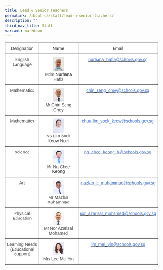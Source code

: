 ```yaml
---
title: Lead & Senior Teachers
permalink: /about-us/staff/lead-n-senior-teachers/
description: ""
third_nav_title: Staff
variant: markdown
---
```

<style type="text/css"> 
.tg  {border-collapse:collapse;border-spacing:0;} .tg td{border-color:black;border-style:solid;border-width:1px;font-family:Arial, sans-serif;font-size:14px; overflow:hidden;padding:10px 5px;word-break:normal;} .tg th{border-color:black;border-style:solid;border-width:1px;font-family:Arial, sans-serif;font-size:14px; font-weight:normal;overflow:hidden;padding:10px 5px;word-break:normal;} .tg .tg-0lax{background-color:#FFF;border-color:inherit;text-align:center;vertical-align:top} </style> 

<table class="tg"> <thead> <tr> <th class="tg-0lax"><span style="color:#323232">Designation</span></th> <th class="tg-0lax"><span style="color:#323232">Name</span></th> <th class="tg-0lax"><span style="color:#323232">Email</span></th> </tr> </thead> <tbody> <tr> <td class="tg-0lax"><span style="color:#484848">English Language</span></td> <td class="tg-0lax"><img style="width:30%;" src="/images/Staff%20Photos/Senior%20Teachers/mdm%20nurhana%20hafiz%20passport%20size.jpg"><br><span style="color:#484848">Mdm</span> Nurhana <span style="color:#484848">Hafiz</span></td> <td class="tg-0lax"><a href="mailto:nurhana_hafiz@schools.gov.sg"><span style="color:#4372D6">nurhana_hafiz@schools.gov.sg</span></a></td> </tr> <tr> <td class="tg-0lax"><span style="color:#484848">Mathematics</span></td> <td class="tg-0lax"><img style="width:30%;" src="/images/Staff%20Photos/Senior%20Teachers/mr%20chin%20seng%20choy%20.jpg"><br><span style="color:#484848">Mr</span> <span style="color:#484848">Chin Seng Choy</span></td> <td class="tg-0lax"><a href="mailto:chin_seng_choy_lance@schools.gov.sg"><span style="color:#4372D6">chin_seng_choy@schools.gov.sg</span></a></td> </tr> <tr> <td class="tg-0lax"><span style="color:#484848">Mathematics</span></td> <td class="tg-0lax"><img style="width:30%;" src="/images/Staff%20Photos/Senior%20Teachers/ms%20lim%20sock%20keow%20noel%20.jpg"><br><span style="color:#484848">Ms</span> <span style="color:#484848">Lim Sock</span> Keow <span style="color:#484848">Noel</span></td> <td class="tg-0lax"><a href="mailto:chua-lim_sock_keow@schools.gov.sg"><span style="color:#4372D6">chua-lim_sock_keow@schools.gov.sg</span></a></td> </tr> <tr> <td class="tg-0lax"><span style="color:#484848">Science</span></td> <td class="tg-0lax"><img style="width:30%;" src="/images/Staff%20Photos/Senior%20Teachers/mr%20ng%20chee%20keong%20.jpg"><br><span style="color:#484848">Mr</span> <span style="color:#484848">Ng Chee</span> Keong</td> <td class="tg-0lax"><a href="mailto:ng_chee_keong_b@schools.gov.sg"><span style="color:#4372D6">ng_chee_keong_b@schools.gov.sg</span></a></td> </tr> <tr> <td class="tg-0lax"><span style="color:#484848">Art</span></td> <td class="tg-0lax"><img style="width:30%;" src="/images/Staff%20Photos/Senior%20Teachers/mr%20mazlan%20muhammad%20.jpg"><br><span style="color:#484848">Mr</span> <span style="color:#484848">Mazlan Muhammad</span></td> <td class="tg-0lax"><a href="mailto:mazlan_b_muhammad@schools.gov.sg"><span style="color:#4372D6">mazlan_b_muhammad@schools.gov.sg</span></a></td> </tr>
	<tr> <td class="tg-0lax"><span style="color:#484848">Physical Education</span></td>  
<td class="tg-0lax"><img style="width:30%;" src="/images/Staff%20Photos/P6%20Teachers/mr%20nor%20azarizal%20mohamed%20passport%20size.jpg"><br><span style="color:#484848">Mr Nor Azarizal Mohamed</span></td> <td class="tg-0lax"><a href="mailto:nor_azarizal_mohamed@schools.gov.sg"><span style="color:#4372D6">nor_azarizal_mohamed@schools.gov.sg</span></a></td> </tr>
	<tr> <td class="tg-0lax"><span style="color:#484848">Learning Needs (Educational Support)</span></td>  
<td class="tg-0lax"><img style="width:30%;" src="/images/Staff%20Photos/P1%20Teachers/mrs%20lim%20mei%20yin.jpg"><br><span style="color:#484848">Mrs Lee Mei Yin</span></td> <td class="tg-0lax"><a href="mailto:lim_mei_yin@schools.gov.sg"><span style="color:#4372D6">lim_mei_yin@schools.gov.sg</span></a></td> </tr></tbody>
</table>